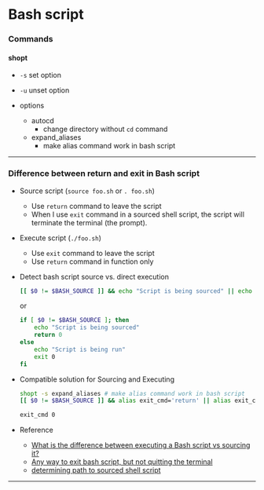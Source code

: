 # Bash script

### Commands

#### shopt
- `-s` set option
- `-u` unset option

- options
    - autocd
        - change directory without `cd` command
    - expand_aliases
        - make alias command work in bash script

---
### Difference between return and exit in Bash script

- Source script (`source foo.sh` or `. foo.sh`)
    - Use `return` command to leave the script
    - When I use `exit` command in a sourced shell script, the script will terminate the terminal (the prompt).

- Execute script (`./foo.sh`)
    - Use `exit` command to leave the script
    - Use `return` command in function only

- Detect bash script source vs. direct execution
    ```bash
    [[ $0 != $BASH_SOURCE ]] && echo "Script is being sourced" || echo "Script is being run"
    ```
    or
    ```bash
    if [ $0 != $BASH_SOURCE ]; then
        echo "Script is being sourced"
        return 0
    else
        echo "Script is being run"
        exit 0
    fi
    ```

- Compatible solution for Sourcing and Executing
    ```bash
    shopt -s expand_aliases # make alias command work in bash script
    [[ $0 != $BASH_SOURCE ]] && alias exit_cmd='return' || alias exit_cmd='exit'

    exit_cmd 0
    ```

- Reference
    - [What is the difference between executing a Bash script vs sourcing it?
    ](https://superuser.com/questions/176783/what-is-the-difference-between-executing-a-bash-script-vs-sourcing-it)
    - [Any way to exit bash script, but not quitting the terminal
    ](https://stackoverflow.com/questions/9640660/any-way-to-exit-bash-script-but-not-quitting-the-terminal)
    - [determining path to sourced shell script
    ](https://unix.stackexchange.com/questions/4650/determining-path-to-sourced-shell-script)

---
